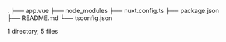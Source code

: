 .
├── app.vue
├── node_modules
├── nuxt.config.ts
├── package.json
├── README.md
└── tsconfig.json

1 directory, 5 files
